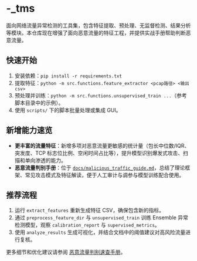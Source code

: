 # -_tms

面向网络流量异常检测的工具集，包含特征提取、预处理、无监督检测、结果分析等模块。本仓库现在增强了面向恶意流量的特征工程，并提供实战手册帮助判断恶意流量。

## 快速开始

1. 安装依赖：`pip install -r requirements.txt`
2. 提取特征：`python -m src.functions.feature_extractor <pcap路径> <输出csv>`
3. 预处理并训练：`python -m src.functions.unsupervised_train ...`（参考脚本目录中的示例）。
4. 使用 `scripts/` 下的脚本批量处理或集成 GUI。

## 新增能力速览

- **更丰富的流量特征**：新增多项对恶意流量更敏感的统计量（包长中位数/IQR、突发度、TCP 标志位比例、空闲时间占比等），提升模型识别爆发式攻击、扫描和单向渗透的能力。
- **恶意流量判别手册**：位于 [`docs/malicious_traffic_guide.md`](docs/malicious_traffic_guide.md)，总结了理论框架、常见攻击模式及特征解读，便于人工审计与调参与模型训练配合使用。

## 推荐流程

1. 运行 `extract_features` 重新生成特征 CSV，确保包含新的指标。
2. 通过 `preprocess_feature_dir` 与 `unsupervised_train` 训练 Ensemble 异常检测模型，观察 `calibration_report` 与 `supervised_metrics`。
3. 使用 `analyze_results` 生成可视化，并结合文档中的阈值建议对高风险流量进行复核。

更多细节和优化建议请参阅 [恶意流量判别速查手册](docs/malicious_traffic_guide.md)。
